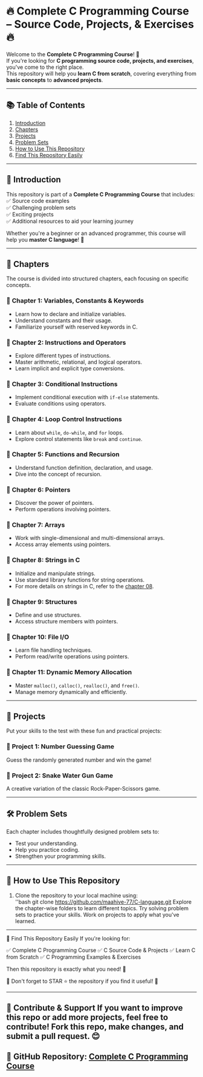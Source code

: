 # 🔥 Complete C Programming Course – Source Code, Projects, & Exercises 🔥  

Welcome to the **Complete C Programming Course**! 🎉  
If you're looking for **C programming source code, projects, and exercises**, you've come to the right place.  
This repository will help you **learn C from scratch**, covering everything from **basic concepts** to **advanced projects**.  

---
<head><meta name="google-site-verification" content="5IN2gLTAdxpBihliJhmrsRmVkYbPptsIWYdjGFfGP2g" /></head>

## 📚 **Table of Contents**
1. [Introduction](#introduction)  
2. [Chapters](#chapters)  
3. [Projects](#projects)  
4. [Problem Sets](#problem-sets)  
5. [How to Use This Repository](#how-to-use-this-repository)  
6. [Find This Repository Easily](#find-this-repository-easily)  

---

## 📝 **Introduction**
This repository is part of a **Complete C Programming Course** that includes:  
✅ Source code examples  
✅ Challenging problem sets  
✅ Exciting projects  
✅ Additional resources to aid your learning journey  

Whether you're a beginner or an advanced programmer, this course will help you **master C language**! 🚀  

---

## 📖 **Chapters**
The course is divided into structured chapters, each focusing on specific concepts.  

### 🔹 **Chapter 1: Variables, Constants & Keywords**  
- Learn how to declare and initialize variables.  
- Understand constants and their usage.  
- Familiarize yourself with reserved keywords in C.  

### 🔹 **Chapter 2: Instructions and Operators**  
- Explore different types of instructions.  
- Master arithmetic, relational, and logical operators.  
- Learn implicit and explicit type conversions.  

### 🔹 **Chapter 3: Conditional Instructions**  
- Implement conditional execution with `if-else` statements.  
- Evaluate conditions using operators.  

### 🔹 **Chapter 4: Loop Control Instructions**  
- Learn about `while`, `do-while`, and `for` loops.  
- Explore control statements like `break` and `continue`.  

### 🔹 **Chapter 5: Functions and Recursion**  
- Understand function definition, declaration, and usage.  
- Dive into the concept of recursion.  

### 🔹 **Chapter 6: Pointers**  
- Discover the power of pointers.  
- Perform operations involving pointers.  

### 🔹 **Chapter 7: Arrays**  
- Work with single-dimensional and multi-dimensional arrays.  
- Access array elements using pointers.  

### 🔹 **Chapter 8: Strings in C**  
- Initialize and manipulate strings.  
- Use standard library functions for string operations.  
- For more details on strings in C, refer to the [chapter 08](chapter_08/README.md).  

### 🔹 **Chapter 9: Structures**  
- Define and use structures.  
- Access structure members with pointers.  

### 🔹 **Chapter 10: File I/O**  
- Learn file handling techniques.  
- Perform read/write operations using pointers.  

### 🔹 **Chapter 11: Dynamic Memory Allocation**  
- Master `malloc()`, `calloc()`, `realloc()`, and `free()`.  
- Manage memory dynamically and efficiently.  

---

## 🎯 **Projects**
Put your skills to the test with these fun and practical projects:  

### 🔸 **Project 1: Number Guessing Game**  
Guess the randomly generated number and win the game!  

### 🔸 **Project 2: Snake Water Gun Game**  
A creative variation of the classic Rock-Paper-Scissors game.  

---

## 🛠️ **Problem Sets**
Each chapter includes thoughtfully designed problem sets to:  
- Test your understanding.  
- Help you practice coding.  
- Strengthen your programming skills.  

---

## 🚀 **How to Use This Repository**
1. Clone the repository to your local machine using:  
   ''bash
   git clone https://github.com/maahive-77/C-language.git
Explore the chapter-wise folders to learn different topics.
Try solving problem sets to practice your skills.
Work on projects to apply what you've learned.

---
🔎 Find This Repository Easily
If you're looking for:

✅ Complete C Programming Course
✅ C Source Code & Projects
✅ Learn C from Scratch
✅ C Programming Examples & Exercises

Then this repository is exactly what you need! 🚀

🌟 Don't forget to STAR ⭐ the repository if you find it useful! 🌟

---
📢 Contribute & Support
If you want to improve this repo or add more projects, feel free to contribute! Fork this repo, make changes, and submit a pull request. 😊
---
🔗 GitHub Repository: [ Complete C Programming Course](https://github.com/maahive-77/C-language)
---
